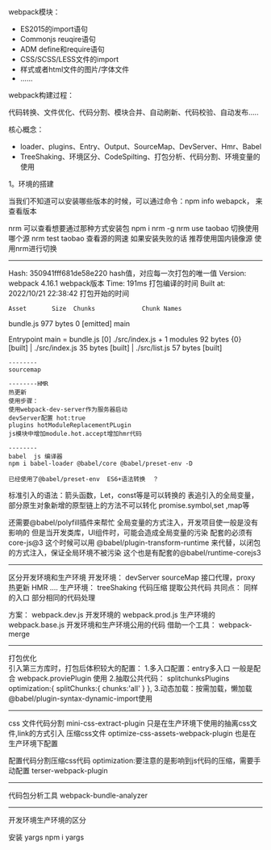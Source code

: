 webpack模块：
- ES2015的import语句
- Commonjs reuqire语句
- ADM define和require语句
- CSS/SCSS/LESS文件的import
- 样式或者html文件的图片/字体文件
- ......

webpack构建过程：

代码转换、文件优化、代码分割、模块合并、自动刷新、代码校验、自动发布.....

核心概念：
- loader、plugins、Entry、Output、SourceMap、DevServer、Hmr、Babel
- TreeShaking、环境区分、CodeSpilting、打包分析、代码分割、环境变量的使用

1。环境的搭建

当我们不知道可以安装哪些版本的时候，可以通过命令：npm info webapck，
来查看版本

nrm 可以查看想要通过那种方式安装包  npm  i nrm -g
nrm use taobao  切换使用哪个源
nrm test taobao 查看源的网速
如果安装失败的话  推荐使用国内镜像源  使用nrm进行切换

-----------------------------------

Hash: 350941fff681de58e220   hash值，对应每一次打包的唯一值
Version: webpack 4.16.1   webpack版本
Time: 191ms    打包编译的时间
Built at: 2022/10/21 22:38:42   打包开始的时间

    Asset       Size  Chunks             Chunk Names
bundle.js  977 bytes       0  [emitted]  main

Entrypoint main = bundle.js
[0] ./src/index.js + 1 modules 92 bytes {0} [built]
    | ./src/index.js 35 bytes [built]
    | ./src/list.js 57 bytes [built]

    --------
    sourcemap

    --------HMR 
    热更新
    使用步骤：
    使用webpack-dev-server作为服务器启动
    devServer配置 hot:true
    plugins hotModuleReplacementPLugin
    js模块中增加module.hot.accept增加hmr代码

    --------
    babel  js 编译器
    npm i babel-loader @babel/core @babel/preset-env -D

    已经使用了@babel/preset-env  ES6+语法转换  ？

标准引入的语法：箭头函数，Let，const等是可以转换的
表追引入的全局变量，部分原生对象新增的原型链上的方法不可以转化  promise.symbol,set ,map等

还需要@babel/polyfill插件来帮忙   全局变量的方式注入，开发项目使一般是没有影响的  但是当开发类库，UI组件时，可能会造成全局变量的污染   配套的必须有core-js@3
这个时候可以用 @babel/plugin-transform-runtime  来代替，以闭包的方式注入，保证全局环境不被污染  这个也是有配套的@babel/runtime-corejs3

---------


区分开发环境和生产环境
开发环境：
   devServer
   sourceMap
   接口代理，proxy
   热更新 HMR
   ....
生产环境：
 treeShaking
 代码压缩
 提取公共代码
共同点：
   同样的入口
   部分相同的代码处理

方案：
   webpack.dev.js    开发环境的
   webpack.prod.js   生产环境的
   webpack.base.js  开发环境和生产环境公用的代码
   借助一个工具： webpack-merge


   -------
   打包优化  
   引入第三方库时，打包后体积较大的配置：
   1.多入口配置：entry多入口    一般是配合 webpack.proviePlugin 使用
   2.抽取公共代码： splitchunksPlugins     
   optimization:{
        splitChunks:{
            chunks:'all'
        }
    },
   3.动态加载：按需加载，懒加载   @babel/plugin-syntax-dynamic-import使用


   --------------
   css  文件代码分割
   mini-css-extract-plugin   只是在生产环境下使用的抽离css文件,link的方式引入
   压缩css文件
   optimize-css-assets-webpack-plugin  也是在生产环境下配置

   配置代码分割压缩css代码 optimization:要注意的是影响到js代码的压缩，需要手动配置  terser-webpack-plugin

   ------

   代码包分析工具
   webpack-bundle-analyzer


   ---------

   开发环境生产环境的区分

   安装  yargs  npm i yargs
